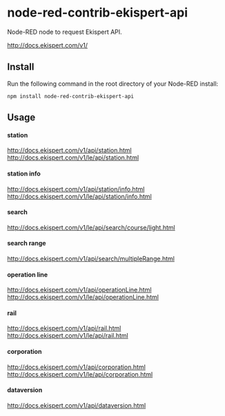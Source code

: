 # node-red-contrib-ekispert-api

Node-RED node to request Ekispert API.

http://docs.ekispert.com/v1/

## Install

Run the following command in the root directory of your Node-RED install:

~~~
npm install node-red-contrib-ekispert-api
~~~

## Usage

#### station

http://docs.ekispert.com/v1/api/station.html
http://docs.ekispert.com/v1/le/api/station.html

#### station info

http://docs.ekispert.com/v1/api/station/info.html
http://docs.ekispert.com/v1/le/api/station/info.html

#### search

http://docs.ekispert.com/v1/le/api/search/course/light.html

#### search range

http://docs.ekispert.com/v1/api/search/multipleRange.html

#### operation line

http://docs.ekispert.com/v1/api/operationLine.html
http://docs.ekispert.com/v1/le/api/operationLine.html

#### rail

http://docs.ekispert.com/v1/api/rail.html
http://docs.ekispert.com/v1/le/api/rail.html

#### corporation

http://docs.ekispert.com/v1/api/corporation.html
http://docs.ekispert.com/v1/le/api/corporation.html

#### dataversion

http://docs.ekispert.com/v1/api/dataversion.html
